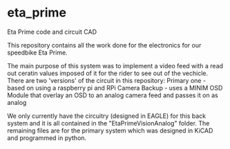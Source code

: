 # eta_prime
Eta Prime code and circuit CAD

This repository contains all the work done for the electronics for our speedbike Eta Prime.

The main purpose of this system was to implement a video feed with a read out ceratin values imposed of it for the rider to see out of the vechicle. There are two 'versions' of the circuit in this repository: 
	Primary one - based on using a raspberry pi and RPi Camera
	Backup - uses a MINIM OSD Module that overlay an OSD to an analog camera feed and passes it on as analog
  
We only currently have the circuitry (designed in EAGLE) for this back system and it is all contained in the "EtaPrimeVisionAnalog" folder. The remaining files are for the primary system which was designed in KiCAD and programmed in python.
